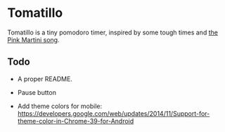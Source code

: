 # Tomatillo

Tomatillo is a tiny pomodoro timer, inspired by some tough times and [the Pink Martini song](https://www.youtube.com/watch?v=bX2Hg4ldMws).

## Todo

+ A proper README.

+ Pause button

+ Add theme colors for mobile: https://developers.google.com/web/updates/2014/11/Support-for-theme-color-in-Chrome-39-for-Android